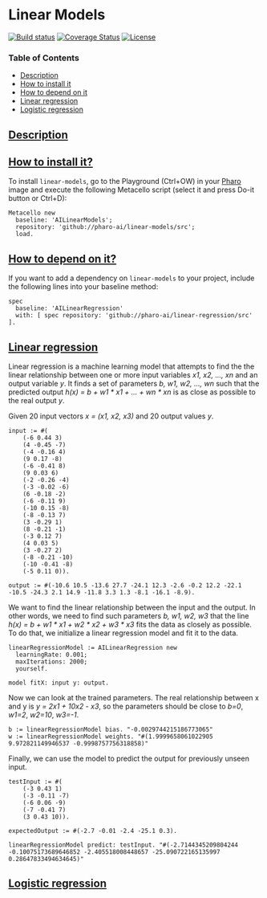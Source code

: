 # Linear Models

[![Build status](https://github.com/pharo-ai/linear-regression/workflows/CI/badge.svg)](https://github.com/pharo-ai/linear-regression/actions/workflows/test.yml)
[![Coverage Status](https://coveralls.io/repos/github/pharo-ai/linear-regression/badge.svg?branch=master)](https://coveralls.io/github/pharo-ai/linear-regression?branch=master)
[![License](https://img.shields.io/badge/license-MIT-blue.svg)](https://raw.githubusercontent.com/pharo-ai/linear-regression/master/LICENSE)

### Table of Contents  
- [Description](#description)  
- [How to install it](#how-to-install-it)  
- [How to depend on it](#how-to-depend-on-it)
- [Linear regression](#linear-regression)
- [Logistic regression](#logistic-regression)

## [Description](#Description)

## [How to install it?](#How-to-install0it)

To install `linear-models`, go to the Playground (Ctrl+OW) in your [Pharo](https://pharo.org/) image and execute the following Metacello script (select it and press Do-it button or Ctrl+D):

```Smalltalk
Metacello new
  baseline: 'AILinearModels';
  repository: 'github://pharo-ai/linear-models/src';
  load.
```

## [How to depend on it?](#How-to-depend-on-it)

If you want to add a dependency on `linear-models` to your project, include the following lines into your baseline method:

```Smalltalk
spec
  baseline: 'AILinearRegression'
  with: [ spec repository: 'github://pharo-ai/linear-regression/src' ].
```

## [Linear regression](#linear-regression)

Linear regression is a machine learning model that attempts to find the the linear relationship between one or more input variables _x1, x2, ..., xn_ and an output variable _y_. It finds a set of parameters _b, w1, w2, ..., wn_ such that the predicted output _h(x) = b + w1 * x1 + ... + wn * xn_ is as close as possible to the real output _y_.

Given 20 input vectors _x = (x1, x2, x3)_ and 20 output values _y_.

```Smalltalk
input := #(
    (-6 0.44 3)
    (4 -0.45 -7)
    (-4 -0.16 4)
    (9 0.17 -8)
    (-6 -0.41 8)
    (9 0.03 6)
    (-2 -0.26 -4)
    (-3 -0.02 -6)
    (6 -0.18 -2)
    (-6 -0.11 9)
    (-10 0.15 -8)
    (-8 -0.13 7)
    (3 -0.29 1)
    (8 -0.21 -1)
    (-3 0.12 7)
    (4 0.03 5)
    (3 -0.27 2)
    (-8 -0.21 -10)
    (-10 -0.41 -8)
    (-5 0.11 0)).

output := #(-10.6 10.5 -13.6 27.7 -24.1 12.3 -2.6 -0.2 12.2 -22.1 -10.5 -24.3 2.1 14.9 -11.8 3.3 1.3 -8.1 -16.1 -8.9).
```

We want to find the linear relationship between the input and the output. In other words, we need to find such parameters _b, w1, w2, w3_ that the line _h(x) = b + w1 * x1 + w2 * x2 + w3 * x3_ fits the data as closely as possible. To do that, we initialize a linear regression model and fit it to the data.

```Smalltalk
linearRegressionModel := AILinearRegression new
  learningRate: 0.001;
  maxIterations: 2000;
  yourself.
	
model fitX: input y: output.
```

Now we can look at the trained parameters. The real relationship between x and y is _y = 2*x1 + 10*x2 - x3_, so the parameters should be close to _b=0_, _w1=2_, _w2=10_, _w3=-1_.

```Smalltalk
b := linearRegressionModel bias. "-0.0029744215186773065"
w := linearRegressionModel weights. "#(1.9999658061022905 9.972821149946537 -0.9998757756318858)"
```

Finally, we can use the model to predict the output for previously unseen input.

```Smalltalk
testInput := #(
    (-3 0.43 1) 
    (-3 -0.11 -7) 
    (-6 0.06 -9) 
    (-7 -0.41 7) 
    (3 0.43 10)).
    
expectedOutput := #(-2.7 -0.01 -2.4 -25.1 0.3).
```

```Smalltalk
linearRegressionModel predict: testInput. "#(-2.7144345209804244 -0.10075173689646852 -2.405518008448657 -25.090722165135997 0.28647833494634645)"
```

## [Logistic regression](#logistic-regression)

